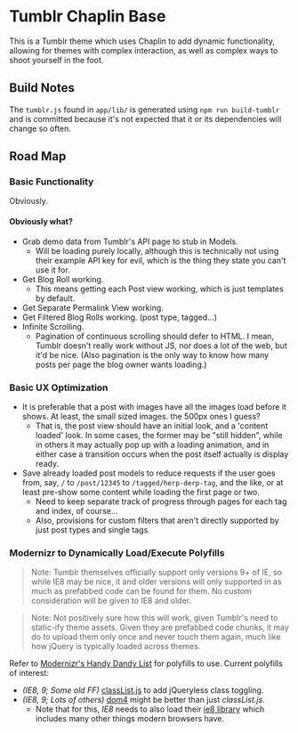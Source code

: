 Tumblr Chaplin Base
===================

This is a Tumblr theme which uses Chaplin to add dynamic functionality, allowing for themes with complex interaction, as well as complex ways to shoot yourself in the foot.



Build Notes
-----------

The `tumblr.js` found in `app/lib/` is generated using `npm run build-tumblr` and is committed because it's not expected that it or its dependencies will change so often.



Road Map
--------

### Basic Functionality

Obviously.

#### Obviously what?

- Grab demo data from Tumblr's API page to stub in Models.
	- Will be loading purely locally, although this is technically not using their example API key for evil, which is the thing they state you can't use it for.
- Get Blog Roll working.
	- This means getting each Post view working, which is just templates by default.
- Get Separate Permalink View working.
- Get Filtered Blog Rolls working. (post type, tagged...)
- Infinite Scrolling.
	- Pagination of continuous scrolling should defer to HTML.  I mean, Tumblr doesn't really work without JS, nor does a lot of the web, but it'd be nice.  (Also pagination is the only way to know how many posts per page the blog owner wants loading.)

### Basic UX Optimization

- It is preferable that a post with images have all the images load before it shows.  At least, the small sized images.  the 500px ones I guess?
	- That is, the post view should have an initial look, and a 'content loaded' look.  In some cases, the former may be "still hidden", while in others it may actually pop up with a loading animation, and in either case a transition occurs when the post itself actually is display ready.
- Save already loaded post models to reduce requests if the user goes from, say, `/` to `/post/12345` to `/tagged/herp-derp-tag`, and the like, or at least pre-show some content while loading the first page or two.
	- Need to keep separate track of progress through pages for each tag and index, of course...
	- Also, provisions for custom filters that aren't directly supported by just post types and single tags.

### Modernizr to Dynamically Load/Execute Polyfills

> Note: Tumblr themselves officially support only versions 9+ of IE, so while IE8 may be nice, it and older versions will only supported in as much as prefabbed code can be found for them.  No custom consideration will be given to IE8 and older.

> Note: Not positively sure how this will work, given Tumblr's need to static-ify theme assets.  Given they are prefabbed code chunks, it may do to upload them only once and never touch them again, much like how jQuery is typically loaded across themes.

Refer to [Modernizr's Handy Dandy List](https://github.com/Modernizr/Modernizr/wiki/HTML5-Cross-Browser-Polyfills) for polyfills to use.  Current polyfills of interest:

- *(IE8, 9; Some old FF)* [classList.js](https://github.com/eligrey/classList.js) to add jQueryless class toggling.
- *(IE8, 9; Lots of others)* [dom4](https://github.com/WebReflection/dom4) might be better than just *classList.js*.
	- Note that for this, *IE8* needs to also load their [ie8 library](https://github.com/WebReflection/ie8) which includes many other things modern browsers have.
